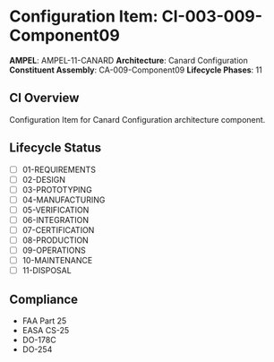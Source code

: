 # Configuration Item: CI-003-009-Component09

**AMPEL**: AMPEL-11-CANARD
**Architecture**: Canard Configuration
**Constituent Assembly**: CA-009-Component09
**Lifecycle Phases**: 11

## CI Overview
Configuration Item for Canard Configuration architecture component.

## Lifecycle Status
- [ ] 01-REQUIREMENTS
- [ ] 02-DESIGN
- [ ] 03-PROTOTYPING
- [ ] 04-MANUFACTURING
- [ ] 05-VERIFICATION
- [ ] 06-INTEGRATION
- [ ] 07-CERTIFICATION
- [ ] 08-PRODUCTION
- [ ] 09-OPERATIONS
- [ ] 10-MAINTENANCE
- [ ] 11-DISPOSAL

## Compliance
- FAA Part 25
- EASA CS-25
- DO-178C
- DO-254
